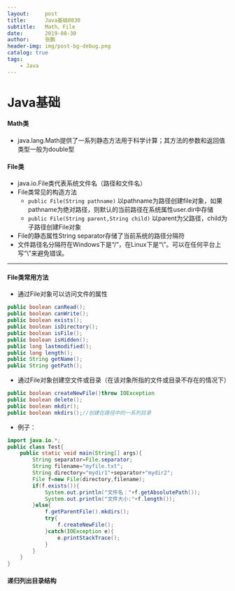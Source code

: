 ```yaml
---
layout:     post 
title:      Java基础0830
subtitle:   Math、File
date:       2019-08-30
author:     张鹏
header-img: img/post-bg-debug.png
catalog: true   
tags:                         
    - Java
---
```


# Java基础

#### Math类

- java.lang.Math提供了一系列静态方法用于科学计算；其方法的参数和返回值类型一般为double型

#### File类

- java.io.File类代表系统文件名（路径和文件名）
- File类常见的构造方法
   - `public File(String pathname)`
   以pathname为路径创建file对象，如果pathname为绝对路径，则默认的当前路径在系统属性user.dir中存储
   - `public File(String parent,String child)`
   以parent为父路径，child为子路径创建File对象
- File的静态属性String separator存储了当前系统的路径分隔符
- 文件路径名分隔符在Windows下是“/”，在Linux下是“\”。可以在任何平台上写“\”来避免错误。

------

#### File类常用方法

- 通过File对象可以访问文件的属性
```java
public boolean canRead();
public boolean canWrite();
public boolean exists();
public boolean isDirectory();
public boolean isFile();
public boolean isHidden();
public long lastmodified();
public long length();
public String getName();
public String getPath();
```
- 通过File对象创建空文件或目录（在该对象所指的文件或目录不存在的情况下）
```java
public boolean createNewFile()throw IOException
public boolean delete();
public boolean mkdir();
public boolean mkdirs();//创建在路径中的一系列目录
```
- 例子：
```java
import java.io.*;
public class Test{
    public static void main(String[] args){
        String separator=File.separator;
        String filename="myfile.txt";
        String directory="mydir1"+separator+"mydir2";
        File f=new File(directory,filename);
        if(f.exists()){
            System.out.println("文件名："+f.getAbsolutePath());
            System.out.println("文件大小:"+f.length());
        }else{
            f.getParentFile().mkdirs();
            try{
                f.createNewFile();
            }catch(IOException e){
                e.printStackTrace();
            }
        }
    }
}
```
#### 递归列出目录结构

```java

```
